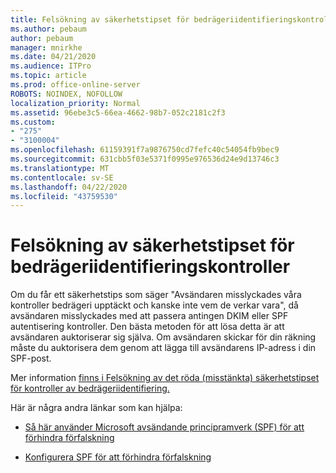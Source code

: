 ```yaml
---
title: Felsökning av säkerhetstipset för bedrägeriidentifieringskontroller
ms.author: pebaum
author: pebaum
manager: mnirkhe
ms.date: 04/21/2020
ms.audience: ITPro
ms.topic: article
ms.prod: office-online-server
ROBOTS: NOINDEX, NOFOLLOW
localization_priority: Normal
ms.assetid: 96ebe3c5-66ea-4662-98b7-052c2181c2f3
ms.custom:
- "275"
- "3100004"
ms.openlocfilehash: 61159391f7a9876750cd7fefc40c54054fb9bec9
ms.sourcegitcommit: 631cbb5f03e5371f0995e976536d24e9d13746c3
ms.translationtype: MT
ms.contentlocale: sv-SE
ms.lasthandoff: 04/22/2020
ms.locfileid: "43759530"
---
```

# <a name="troubleshooting-the-safety-tip-for-fraud-detection-checks"></a>Felsökning av säkerhetstipset för bedrägeriidentifieringskontroller

Om du får ett säkerhetstips som säger "Avsändaren misslyckades våra kontroller bedrägeri upptäckt och kanske inte vem de verkar vara", då avsändaren misslyckades med att passera antingen DKIM eller SPF autentisering kontroller. Den bästa metoden för att lösa detta är att avsändaren auktoriserar sig själva. Om avsändaren skickar för din räkning måste du auktorisera dem genom att lägga till avsändarens IP-adress i din SPF-post.
  
Mer information [finns i Felsökning av det röda (misstänkta) säkerhetstipset för kontroller av bedrägeriidentifiering.](https://blogs.msdn.microsoft.com/tzink/2016/11/02/troubleshooting-the-red-suspicious-safety-tip-for-fraud-detection-checks/)
  
Här är några andra länkar som kan hjälpa:
  
- [Så här använder Microsoft avsändande principramverk (SPF) för att förhindra förfalskning](https://docs.microsoft.com/office365/SecurityCompliance/how-office-365-uses-spf-to-prevent-spoofing)

- [Konfigurera SPF för att förhindra förfalskning](https://docs.microsoft.com/office365/SecurityCompliance/set-up-spf-in-office-365-to-help-prevent-spoofing)
